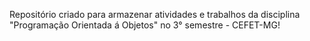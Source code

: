 Repositório criado para armazenar atividades e trabalhos da disciplina "Programação Orientada á Objetos" no 3° semestre - CEFET-MG!
